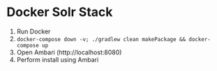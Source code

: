 # Docker Solr Stack

1. Run Docker
2. `docker-compose down -v; ./gradlew clean makePackage && docker-compose up`
3. Open Ambari (http://localhost:8080)
4. Perform install using Ambari

